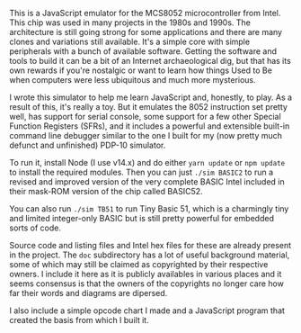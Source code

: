 This is a JavaScript emulator for the MCS8052 microcontroller from
Intel. This chip was used in many projects in the 1980s and 1990s. The
architecture is still going strong for some applications and there are
many clones and variations still available. It's a simple core with
simple peripherals with a bunch of available software. Getting the
software and tools to build it can be a bit of an Internet
archaeological dig, but that has its own rewards if you're nostalgic
or want to learn how things Used to Be when computers were less
ubiquitous and much more mysterious.

I wrote this simulator to help me learn JavaScript and, honestly, to
play. As a result of this, it's really a toy. But it emulates the 8052
instruction set pretty well, has support for serial console, some
support for a few other Special Function Registers (SFRs), and it
includes a powerful and extensible built-in command line debugger
similar to the one I built for my (now pretty much defunct and
unfinished) PDP-10 simulator.

To run it, install Node (I use v14.x) and do either `yarn update` or
`npm update` to install the required modules. Then you can just `./sim
BASIC2` to run a revised and improved version of the very complete
BASIC Intel included in their mask-ROM version of the chip called
BASIC52.

You can also run `./sim TB51` to run Tiny Basic 51, which is a
charmingly tiny and limited integer-only BASIC but is still pretty
powerful for embedded sorts of code.

Source code and listing files and Intel hex files for these are
already present in the project. The `doc` subdirectory has a lot of
useful background material, some of which may still be claimed as
copyrighted by their respective owners. I include it here as it is
publicly availables in various places and it seems consensus is that
the owners of the copyrights no longer care how far their words and
diagrams are dipersed.

I also include a simple opcode chart I made and a JavaScript program
that created the basis from which I built it.

